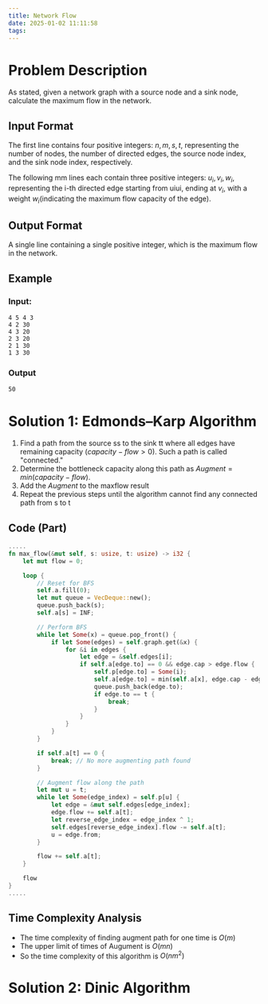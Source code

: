 ```yaml
---
title: Network Flow
date: 2025-01-02 11:11:58
tags:
---
```

# Problem Description

As stated, given a network graph with a source node and a sink node, calculate the maximum flow in the network.

## Input Format

The first line contains four positive integers: $n,m,s,t,$ representing the number of nodes, the number of directed edges, the source node index, and the sink node index, respectively.

The following mm lines each contain three positive integers: $u_i,v_i,w_i​$, representing the i-th directed edge starting from uiui​, ending at $v_i$​, with a weight $w_i$​ (indicating the maximum flow capacity of the edge).

## Output Format

A single line containing a single positive integer, which is the maximum flow in the network.

## Example

### Input:
```
4 5 4 3
4 2 30
4 3 20
2 3 20
2 1 30
1 3 30
```
### Output
```
50
```

# Solution 1: Edmonds–Karp Algorithm

1. Find a path from the source ss to the sink tt where all edges have remaining capacity ($capacity−flow>0$). Such a path is called "connected." 
2. Determine the bottleneck capacity along this path as $Augment=min⁡(capacity−flow)$.
3. Add the $Augment$ to the maxflow result
4. Repeat the previous steps until the algorithm cannot find any connected path from s to t

## Code (Part)
```rust
.....
fn max_flow(&mut self, s: usize, t: usize) -> i32 {
    let mut flow = 0;

    loop {
        // Reset for BFS
        self.a.fill(0);
        let mut queue = VecDeque::new();
        queue.push_back(s);
        self.a[s] = INF;

        // Perform BFS
        while let Some(x) = queue.pop_front() {
            if let Some(edges) = self.graph.get(&x) {
                for &i in edges {
                    let edge = &self.edges[i];
                    if self.a[edge.to] == 0 && edge.cap > edge.flow {
                        self.p[edge.to] = Some(i);
                        self.a[edge.to] = min(self.a[x], edge.cap - edge.flow);
                        queue.push_back(edge.to);
                        if edge.to == t {
                            break;
                        }
                    }
                }
            }
        }

        if self.a[t] == 0 {
            break; // No more augmenting path found
        }

        // Augment flow along the path
        let mut u = t;
        while let Some(edge_index) = self.p[u] {
            let edge = &mut self.edges[edge_index];
            edge.flow += self.a[t];
            let reverse_edge_index = edge_index ^ 1;
            self.edges[reverse_edge_index].flow -= self.a[t];
            u = edge.from;
        }

        flow += self.a[t];
    }

    flow
}
.....
```
## Time Complexity Analysis

+ The time complexity of finding augment path for one time is $O(m)$
+ The upper limit of times of Augument is $O(mn)$ 
+ So the time complexity of this algorithm is $O(nm^2)$

# Solution 2: Dinic Algorithm


